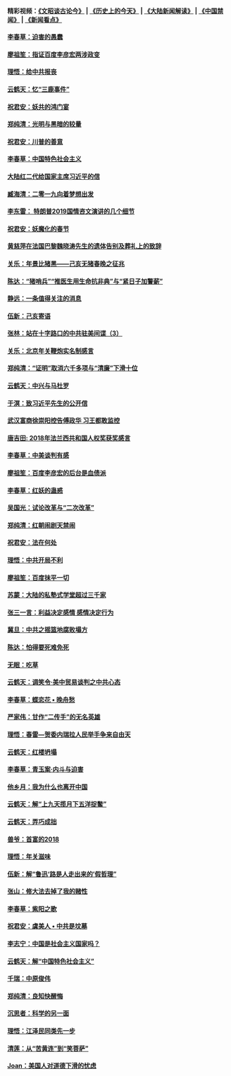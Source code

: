 #### 精彩视频：[《文昭谈古论今》](http://45.76.195.252/wenzhao) | [《历史上的今天》](http://45.76.195.252/today-in-history) | [《大陆新闻解读》](http://45.76.195.252/ntdtv-comedy) | [《中国禁闻》](http://45.76.195.252/ntdtv-news) | [《新闻看点》](http://45.76.195.252/news-insight) 

 #### [李春草：迫害的愚蠢](../pages/nsc993/n11036601.md?t=02121831) 

#### [廖祖笙：指证百度李彦宏两涉政变](../pages/nsc993/n11036579.md?t=02121831) 

#### [理悟：给中共报丧](../pages/nsc993/n11036501.md?t=02121831) 

#### [云鹤天：忆“三鹿事件”](../pages/nsc993/n11036466.md?t=02121831) 

#### [祝君安：妖共的鸿门宴](../pages/nsc993/n11035387.md?t=02121831) 

#### [郑纯清：光明与黑暗的较量](../pages/nsc993/n11035337.md?t=02121831) 

#### [祝君安：川普的善意](../pages/nsc993/n11032077.md?t=02121831) 

#### [李春草：中国特色社会主义](../pages/nsc993/n11032132.md?t=02121831) 

#### [大陆红二代给国家主席习近平的信](../pages/nsc993/n11031995.md?t=02121831) 

#### [臧海清：二零一九向着梦想出发](../pages/nsc993/n11031959.md?t=02121831) 

#### [李东雷： 特朗普2019国情咨文演讲的几个细节](../pages/nsc993/n11031943.md?t=02121831) 

#### [祝君安：妖魔化的春节](../pages/nsc993/n11031747.md?t=02121831) 

#### [黄慈萍在法国巴黎魏晓涛先生的遗体告别及葬礼上的致辞](../pages/nsc993/n11031419.md?t=02121831) 

#### [关乐：年景比猪黑——己亥无猪春晚之征兆](../pages/nsc993/n11031494.md?t=02121831) 

#### [陈达：“猪哨兵”“推医生用生命抗非典”与“紧日子加警薪”](../pages/nsc993/n11027746.md?t=02121831) 

#### [静远：一条值得关注的消息](../pages/nsc993/n11024470.md?t=02121831) 

#### [伍新：己亥寄语](../pages/nsc993/n11024543.md?t=02121831) 

#### [张林：站在十字路口的中共驻美间谍（3）](../pages/nsc993/n11023043.md?t=02121831) 

#### [关乐：北京年关鞭炮实名制感言](../pages/nsc993/n11022630.md?t=02121831) 

#### [郑纯清：“证明”取消六千多项与“清廉”下滑十位](../pages/nsc993/n11022638.md?t=02121831) 

#### [云鹤天：中兴与马杜罗](../pages/nsc993/n11022620.md?t=02121831) 

#### [于溟：致习近平先生的公开信](../pages/nsc993/n11022593.md?t=02121831) 

#### [武汉富商徐崇阳控告傅政华 习王都敢监控](../pages/nsc993/n11022212.md?t=02121831) 

#### [唐吉田: 2018年法兰西共和国人权奖获奖感言](../pages/nsc993/n11021537.md?t=02121831) 

#### [李春草：中美谈判有感](../pages/nsc993/n11019776.md?t=02121831) 

#### [廖祖笙：百度李彦宏的后台是血债派](../pages/nsc993/n11019767.md?t=02121831) 

#### [李春草：红妖的蛊惑](../pages/nsc993/n11017095.md?t=02121831) 

#### [吴国光：试论改革与“二次改革”](../pages/nsc993/n11017055.md?t=02121831) 

#### [郑纯清：红朝闹剧天禁闹](../pages/nsc993/n11017030.md?t=02121831) 

#### [祝君安：法在何处](../pages/nsc993/n11017021.md?t=02121831) 

#### [理悟：中共开局不利](../pages/nsc993/n11016938.md?t=02121831) 

#### [廖祖笙：百度抹平一切](../pages/nsc993/n11014925.md?t=02121831) 

#### [苏蒙：大陆的私塾式学堂超过三千家](../pages/nsc993/n11014334.md?t=02121831) 

#### [张三一言：利益决定感情 感情决定行为](../pages/nsc993/n11012463.md?t=02121831) 

#### [冀旦：中共之摇篮地腐败塌方](../pages/nsc993/n11009533.md?t=02121831) 

#### [陈达：怕得要死难免死](../pages/nsc993/n11009520.md?t=02121831) 

#### [无眠：吃草](../pages/nsc993/n11007940.md?t=02121831) 

#### [云鹤天：调笑令‧美中贸易谈判之中共心态](../pages/nsc993/n11007670.md?t=02121831) 

#### [李春草：蝶恋花  •  晚舟愁](../pages/nsc993/n11006605.md?t=02121831) 

#### [严家伟：甘作“二传手”的无名英雄](../pages/nsc993/n11005340.md?t=02121831) 

#### [理悟：春雷—贺委内瑞拉人民举手争来自由天](../pages/nsc993/n11005334.md?t=02121831) 

#### [云鹤天：红楼坍塌](../pages/nsc993/n11005318.md?t=02121831) 

#### [李春草：青玉案·内斗与迫害](../pages/nsc993/n11005306.md?t=02121831) 

#### [他乡月：我为什么也离开中国](../pages/nsc993/n11003553.md?t=02121831) 

#### [云鹤天：解“上九天揽月下五洋捉鳖”](../pages/nsc993/n11000750.md?t=02121831) 

#### [云鹤天：弄巧成拙](../pages/nsc993/n11000722.md?t=02121831) 

#### [兽爷：首富的2018](../pages/nsc993/n11000693.md?t=02121831) 

#### [理悟：年关滋味](../pages/nsc993/n10998847.md?t=02121831) 

#### [伍新：解“鲁迅‘路是人走出来的’假哲理”](../pages/nsc993/n10998777.md?t=02121831) 

#### [张山：修大法去掉了我的赌性](../pages/nsc993/n10997702.md?t=02121831) 

#### [李春草：紫阳之歌](../pages/nsc993/n10997679.md?t=02121831) 

#### [祝君安：虞美人 • 中共是坟墓](../pages/nsc993/n10996090.md?t=02121831) 

#### [李志宁：中国是社会主义国家吗？](../pages/nsc993/n10996097.md?t=02121831) 

#### [云鹤天：解“中国特色社会主义”](../pages/nsc993/n10996043.md?t=02121831) 

#### [千瑞：中原俊伟](../pages/nsc993/n10995401.md?t=02121831) 

#### [郑纯清：良知快醒悔](../pages/nsc993/n10995385.md?t=02121831) 

#### [沉思者：科学的另一面](../pages/nsc993/n10996074.md?t=02121831) 

#### [理悟：江泽民同类先一步](../pages/nsc993/n10995378.md?t=02121831) 

#### [清莲：从“苦黄连”到“笑菩萨”](../pages/nsc993/n10995466.md?t=02121831) 

#### [Joan：美国人对道德下滑的忧虑](../pages/nsc993/n10995424.md?t=02121831) 

